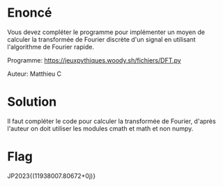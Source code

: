 # Enoncé
Vous devez compléter le programme pour implémenter un moyen de calculer la transformée de Fourier discrète d'un signal en utilisant l'algorithme de Fourier rapide.

Programme: https://jeuxpythiques.woody.sh/fichiers/DFT.py

Auteur: Matthieu C

# Solution
Il faut compléter le code pour calculer la transformée de Fourier, d'après l'auteur on doit utiliser les modules cmath et math et non numpy. 

# Flag
JP2023{(11938007.80672+0j)}